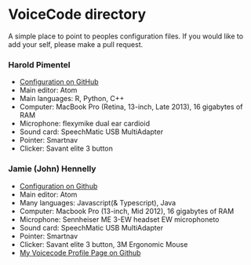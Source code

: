 # VoiceCode directory

A simple place to point to peoples configuration files.
If you would like to add your self, please make a pull request.

### Harold Pimentel

- [Configuration on GitHub](https://github.com/pimentel/dotfiles/tree/master/voicecode/commando)
- Main editor: Atom
- Main languages: R, Python, C++
- Computer: MacBook Pro (Retina, 13-inch, Late 2013), 16 gigabytes of RAM
- Microphone: flexymike dual ear cardioid
- Sound card: SpeechMatic USB MultiAdapter
- Pointer: Smartnav
- Clicker: Savant elite 3 button

### Jamie (John) Hennelly

- [Configuration on Github](https://github.com/yellownoggin/toolbox/tree/master/dotfiles/voicecode/commando)
- Main editor: Atom
- Many languages: Javascript(& Typescript), Java
- Computer: Macbook Pro (13-inch, Mid 2012), 16 gigabytes of RAM
- Microphone: Sennheiser ME 3-EW headset EW microphoneto
- Sound card: SpeechMatic USB MultiAdapter
- Pointer: Smartnav
- Clicker: Savant elite 3 button, 3M Ergonomic Mouse
- [My Voicecode Profile Page on Github](https://github.com/yellownoggin/toolbox/tree/master/dotfiles/voicecode)
